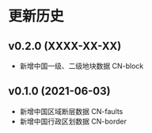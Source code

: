 # 更新历史

## v0.2.0 (XXXX-XX-XX)

- 新增中国一级、二级地块数据 CN-block

## v0.1.0 (2021-06-03)

- 新增中国区域断层数据 CN-faults
- 新增中国行政区划数据 CN-border
